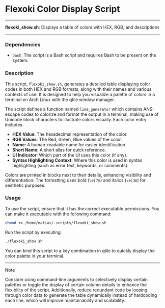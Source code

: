 # Flexoki Color Display Script

---

**flexoki_show.sh**: Displays a table of colors with HEX, RGB, and descriptions

---

### Dependencies

- `bash`: The script is a Bash script and requires Bash to be present on the system.

### Description

This script, `flexoki_show.sh`, generates a detailed table displaying color codes in both HEX and RGB formats, along with their names and various contexts of use. It is designed to help you visualize a palette of colors in a terminal on Arch Linux with the qtile window manager.

The script defines a function named `line_generator` which contains ANSI escape codes to colorize and format the output in a terminal, making use of Unicode block characters to illustrate colors visually. Each color entry includes:

- **HEX Value**: The hexadecimal representation of the color.
- **RGB Values**: The Red, Green, Blue values of the color.
- **Name**: A human-readable name for easier identification.
- **Short Name**: A short alias for quick reference.
- **UI Indicator**: Which part of the UI uses this color (if any).
- **Syntax Highlighting Context**: Where this color is used in syntax highlighting (such as error text, keywords, or comments).

Colors are printed in blocks next to their details, enhancing visibility and differentiation. The formatting uses bold (`\e[7m`) and italics (`\e[3m`) for aesthetic purposes.

### Usage

To use the script, ensure that it has the correct executable permissions. You can make it executable with the following command:

```bash
chmod +x /home/matias/.scripts/flexoki_show.sh
```

Run the script by executing:

```bash
./flexoki_show.sh
```

You can bind this script to a key combination in qtile to quickly display the color palette in your terminal.

---

> [!NOTE]
> Consider using command-line arguments to selectively display certain palettes or toggle the display of certain column details to enhance the flexibility of the script. Additionally, reduce redundant code by looping through color data to generate the table dynamically instead of hardcoding each line, which will improve maintainability and scalability.